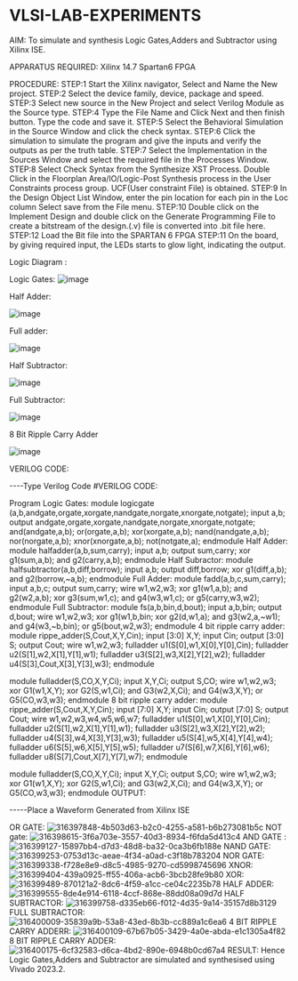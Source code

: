 # VLSI-LAB-EXPERIMENTS
AIM: To simulate and synthesis Logic Gates,Adders and Subtractor using Xilinx ISE.

APPARATUS REQUIRED: Xilinx 14.7 Spartan6 FPGA

PROCEDURE: STEP:1 Start the Xilinx navigator, Select and Name the New project. STEP:2 Select the device family, device, package and speed. STEP:3 Select new source in the New Project and select Verilog Module as the Source type. STEP:4 Type the File Name and Click Next and then finish button. Type the code and save it. STEP:5 Select the Behavioral Simulation in the Source Window and click the check syntax. STEP:6 Click the simulation to simulate the program and give the inputs and verify the outputs as per the truth table. STEP:7 Select the Implementation in the Sources Window and select the required file in the Processes Window. STEP:8 Select Check Syntax from the Synthesize XST Process. Double Click in the Floorplan Area/IO/Logic-Post Synthesis process in the User Constraints process group. UCF(User constraint File) is obtained. STEP:9 In the Design Object List Window, enter the pin location for each pin in the Loc column Select save from the File menu. STEP:10 Double click on the Implement Design and double click on the Generate Programming File to create a bitstream of the design.(.v) file is converted into .bit file here. STEP:12 Load the Bit file into the SPARTAN 6 FPGA STEP:11 On the board, by giving required input, the LEDs starts to glow light, indicating the output.

Logic Diagram :

Logic Gates:
![image](https://github.com/navaneethans/VLSI-LAB-EXPERIMENTS/assets/6987778/ee17970c-3ac9-4603-881b-88e2825f41a4)


Half Adder:

![image](https://github.com/navaneethans/VLSI-LAB-EXPERIMENTS/assets/6987778/0e1ecb96-0c25-4556-832b-aeeedfdfe7b9)


Full adder:

![image](https://github.com/navaneethans/VLSI-LAB-EXPERIMENTS/assets/6987778/9bb3964c-438f-469d-a3de-c1cca6f323fb)


Half Subtractor:

![image](https://github.com/navaneethans/VLSI-LAB-EXPERIMENTS/assets/6987778/731470b7-eb4e-49f8-8bb7-2994052a7184)



Full Subtractor:

![image](https://github.com/navaneethans/VLSI-LAB-EXPERIMENTS/assets/6987778/d66f874b-c1f2-44b3-a035-7149b56430c1)



8 Bit Ripple Carry Adder

![image](https://github.com/navaneethans/VLSI-LAB-EXPERIMENTS/assets/6987778/7385a408-40a5-4203-8050-b72818622d79)



VERILOG CODE:

----Type Verilog Code #VERILOG CODE:

Program
Logic Gates:
module logicgate (a,b,andgate,orgate,xorgate,nandgate,norgate,xnorgate,notgate);
input a,b;  
output andgate,orgate,xorgate,nandgate,norgate,xnorgate,notgate;
and(andgate,a,b);
or(orgate,a,b);
xor(xorgate,a,b);
nand(nandgate,a,b); 
nor(norgate,a,b);
xnor(xnorgate,a,b);
not(notgate,a);
endmodule
Half Adder:
module halfadder(a,b,sum,carry);
input a,b;
output sum,carry;
xor g1(sum,a,b);
and g2(carry,a,b);
endmodule
Half Subractor:
module halfsubtractor(a,b,diff,borrow);
input a,b;
output diff,borrow;
xor g1(diff,a,b);
and g2(borrow,~a,b);
endmodule
Full Adder:
module fadd(a,b,c,sum,carry);
input a,b,c;
output sum,carry;
wire w1,w2,w3;
xor g1(w1,a,b);
and g2(w2,a,b);
xor g3(sum,w1,c);
and g4(w3,w1,c);
or g5(carry,w3,w2);
endmodule
Full Subtractor:
module fs(a,b,bin,d,bout);
input a,b,bin; 
output d,bout;
wire w1,w2,w3;
xor g1(w1,b,bin; 
xor g2(d,w1,a);
and g3(w2,a,~w1);
and g4(w3,~b,bin);
or g5(bout,w2,w3);
endmodule
4 bit ripple carry adder:
module rippe_adder(S,Cout,X,Y,Cin);
input [3:0] X,Y;
input Cin;
output [3:0] S;
output Cout;
wire w1,w2,w3;
fulladder u1(S[0],w1,X[0],Y[0],Cin);
fulladder u2(S[1],w2,X[1],Y[1],w1);
fulladder u3(S[2],w3,X[2],Y[2],w2);
fulladder u4(S[3],Cout,X[3],Y[3],w3);
endmodule

module fulladder(S,CO,X,Y,Ci);
input X,Y,Ci;
output S,CO;
wire w1,w2,w3;
xor G1(w1,X,Y);
xor G2(S,w1,Ci);
and G3(w2,X,Ci);
and G4(w3,X,Y);
or G5(CO,w3,w3);
endmodule
8 bit ripple carry adder:
module rippe_adder(S,Cout,X,Y,Cin);
input [7:0] X,Y;
input Cin;
output [7:0] S;
output Cout;
wire w1,w2,w3,w4,w5,w6,w7;
fulladder u1(S[0],w1,X[0],Y[0],Cin);
fulladder u2(S[1],w2,X[1],Y[1],w1);
fulladder u3(S[2],w3,X[2],Y[2],w2);
fulladder u4(S[3],w4,X[3],Y[3],w3);
fulladder u5(S[4],w5,X[4],Y[4],w4);
fulladder u6(S[5],w6,X[5],Y[5],w5);
fulladder u7(S[6],w7,X[6],Y[6],w6);
fulladder u8(S[7],Cout,X[7],Y[7],w7);
endmodule

module fulladder(S,CO,X,Y,Ci);
input X,Y,Ci;
output S,CO;
wire w1,w2,w3;
xor G1(w1,X,Y);
xor G2(S,w1,Ci);
and G3(w2,X,Ci);
and G4(w3,X,Y);
or G5(CO,w3,w3);
endmodule
OUTPUT:

-----Place a Waveform Generated from Xilinx ISE

OR GATE:
![316397848-4b503d63-b2c0-4255-a581-b6b273081b5c](https://github.com/PoornaTkD/VLSI-LAB-EXP-1/assets/95264589/c8979ba3-13fc-4a26-ad78-d55fec310637)
NOT gate:
![316398615-3f6a703e-3557-40d3-8934-f6fda5d413c4](https://github.com/PoornaTkD/VLSI-LAB-EXP-1/assets/95264589/46d8bdc5-ae45-4b55-88db-732ab24d46ca)
AND GATE :
![316399127-15897bb4-d7d3-48d8-ba32-0ca3b6fb188e](https://github.com/PoornaTkD/VLSI-LAB-EXP-1/assets/95264589/9144a71d-e880-4572-974f-4b274a8b7fee)
NAND GATE:
![316399253-0753d13c-aeae-4f34-a0ad-c3f18b783204](https://github.com/PoornaTkD/VLSI-LAB-EXP-1/assets/95264589/b2e0dd22-8017-4227-9818-0c0bddef9629)
NOR GATE:
![316399338-f728e8e9-d8c5-4985-9270-cd5998745696](https://github.com/PoornaTkD/VLSI-LAB-EXP-1/assets/95264589/66e99028-fbb6-4b45-a9cc-cae291918ef6)
XNOR:
![316399404-439a0925-ff55-406a-acb6-3bcb28fe9b80](https://github.com/PoornaTkD/VLSI-LAB-EXP-1/assets/95264589/78731a15-653a-48b9-acce-29aa256ae8aa)
XOR:
![316399489-870121a2-8dc6-4f59-a1cc-ce04c2235b78](https://github.com/PoornaTkD/VLSI-LAB-EXP-1/assets/95264589/9c52918e-4097-411c-b26f-2d061a1c5138)
HALF ADDER:
![316399555-8de4e914-6118-4ccf-868e-88dd08a09d7d](https://github.com/PoornaTkD/VLSI-LAB-EXP-1/assets/95264589/9f5cc3db-0f7b-4fa4-9d05-56383b865250)
HALF SUBTRACTOR:
![316399758-d335eb66-f012-4d35-9a14-35157d8b3129](https://github.com/PoornaTkD/VLSI-LAB-EXP-1/assets/95264589/ea57d0cc-cbe3-4394-ae64-5ba9cdc9ab96)
FULL SUBTRACTOR:
![316400009-35839a9b-53a8-43ed-8b3b-cc889a1c6ea6](https://github.com/PoornaTkD/VLSI-LAB-EXP-1/assets/95264589/764261fc-46cd-42a0-abed-cfb7284408d3)
4 BIT RIPPLE CARRY ADDERR:
![316400109-67b67b05-3429-4a0e-abda-e1c1305a4f82](https://github.com/PoornaTkD/VLSI-LAB-EXP-1/assets/95264589/9f128aa6-c3eb-4d95-9572-a58673f032eb)
8 BIT RIPPLE CARRY ADDER:
![316400175-6cf32583-d6ca-4bd2-890e-6948b0cd67a4](https://github.com/PoornaTkD/VLSI-LAB-EXP-1/assets/95264589/16172438-5c6a-4d56-90dc-0b1639dbee2c)
RESULT: Hence Logic Gates,Adders and Subtractor are simulated and synthesised using Vivado 2023.2.



